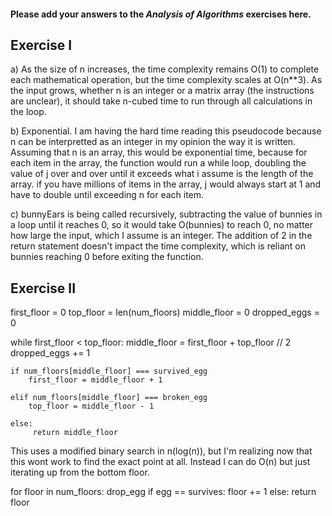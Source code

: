 #### Please add your answers to the ***Analysis of  Algorithms*** exercises here.

## Exercise I

a) As the size of n increases, the time complexity 
remains O(1) to complete each mathematical operation, but the time complexity scales at O(n**3). As the input grows, whether n is an integer or a matrix array (the instructions are unclear), it should take n-cubed time to run through all calculations in the loop. 


b) Exponential. I am having the hard time reading this 
pseudocode because n can be interpretted as an integer 
in my opinion the way it is written. Assuming that n
is an array, this would be exponential time, because for each item in the array, the function would run a while loop, doubling the value of j over and over until it exceeds what i assume is the length of the array. if you have millions of items in the array, j would always start at 1 and have to double until exceeding n for each item. 


c) bunnyEars is being called recursively, subtracting the value of bunnies in a loop until it reaches 0, so it would take O(bunnies) to reach 0, no matter how large the input, which I assume is an integer. The addition of 2 in the return statement doesn't impact the time complexity, which is reliant on bunnies reaching 0 before exiting the function.

## Exercise II

first_floor = 0
top_floor = len(num_floors)
middle_floor = 0
dropped_eggs = 0

while first_floor < top_floor:
    middle_floor = first_floor + top_floor // 2
    dropped_eggs += 1

    if num_floors[middle_floor] === survived_egg
        first_floor = middle_floor + 1
    
    elif num_floors[middle_floor] === broken_egg
        top_floor = middle_floor - 1

    else: 
         return middle_floor

This uses a modified binary search in n(log(n)), but I'm realizing now that this wont work to find the exact point at all. Instead I can do O(n) but just iterating up from the bottom floor.

for floor in num_floors:
    drop_egg
    if egg == survives:
        floor += 1
    else:
        return floor
